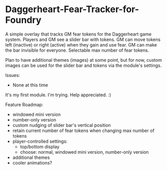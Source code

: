 # Daggerheart-Fear-Tracker-for-Foundry
A simple overlay that tracks GM fear tokens for the Daggerheart game system. Players and GM see a slider bar with tokens. GM can move tokens left (inactive) or right (active) when they gain and use fear. GM can make the bar invisible for everyone. Selectable max number of fear tokens.

Plan to have additional themes (images) at some point, but for now, custom images can be used for the slider bar and tokens via the module's settings.

Issues:
- None at this time

It's my first module. I'm trying. Help appreciated. :)

Feature Roadmap:
- windowed mini version
- number-only version
- custom nudging of slider bar's vertical position
- retain current number of fear tokens when changing max number of tokens
- player-controlled settings:
  - top/bottom display
  - choose: normal, windowed mini version, number-only version
- additional themes
- cooler animations? 
